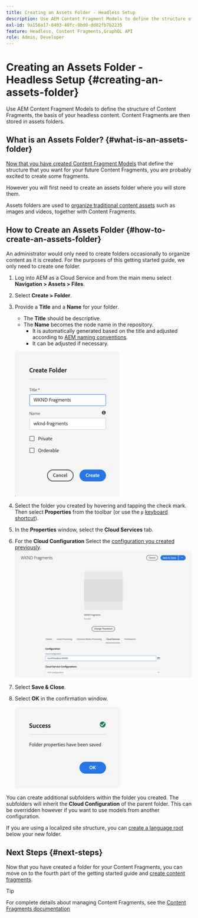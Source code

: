 ```yaml
---
title: Creating an Assets Folder - Headless Setup
description: Use AEM Content Fragment Models to define the structure of Content Fragments, the basis of your headless content.
exl-id: 9a156a17-8403-40fc-9bd0-dd82fb7b2235
feature: Headless, Content Fragments,GraphQL API
role: Admin, Developer
---
```

# Creating an Assets Folder - Headless Setup {#creating-an-assets-folder}

Use AEM Content Fragment Models to define the structure of Content Fragments, the basis of your headless content. Content Fragments are then stored in assets folders.

## What is an Assets Folder? {#what-is-an-assets-folder}

[Now that you have created Content Fragment Models](create-content-model.md) that define the structure that you want for your future Content Fragments, you are probably excited to create some fragments.

However you will first need to create an assets folder where you will store them.

Assets folders are used to [organize traditional content assets](/help/assets/manage-digital-assets.md) such as images and videos, together with Content Fragments.

## How to Create an Assets Folder {#how-to-create-an-assets-folder}

An administrator would only need to create folders occasionally to organize content as it is created. For the purposes of this getting started guide, we only need to create one folder.

1. Log into AEM as a Cloud Service and from the main menu select **Navigation &gt; Assets &gt; Files**.
1. Select **Create &gt; Folder**.
1. Provide a **Title** and a **Name** for your folder.
   * The **Title** should be descriptive.
   * The **Name** becomes the node name in the repository.
      * It is automatically generated based on the title and adjusted according to [AEM naming conventions](/help/implementing/developing/introduction/naming-conventions.md).
      * It can be adjusted if necessary.

   ![Create folder](../assets/assets-folder-create.png)
1. Select the folder you created by hovering and tapping the check mark. Then select **Properties** from the toolbar (or use the `p` [keyboard shortcut](/help/sites-cloud/authoring/sites-console/keyboard-shortcuts.md)).
1. In the **Properties** window, select the **Cloud Services** tab.
1. For the **Cloud Configuration** Select the [configuration you created previously](create-configuration.md).
   ![Configure assets folder](../assets/assets-folder-configure.png)
1. Select **Save &amp; Close**.
1. Select **OK** in the confirmation window.

   ![Confirmation window](../assets/assets-folder-confirmation.png)

You can create additional subfolders within the folder you created. The subfolders will inherit the **Cloud Configuration** of the parent folder. This can be overridden however if you want to use models from another configuration.

If you are using a localized site structure, you can [create a language root](/help/assets/translate-assets.md) below your new folder.

## Next Steps {#next-steps}

Now that you have created a folder for your Content Fragments, you can move on to the fourth part of the getting started guide and [create content fragments](create-content-fragment.md).

>[!TIP]
>
>For complete details about managing Content Fragments, see the [Content Fragments documentation](/help/sites-cloud/administering/content-fragments/overview.md)
